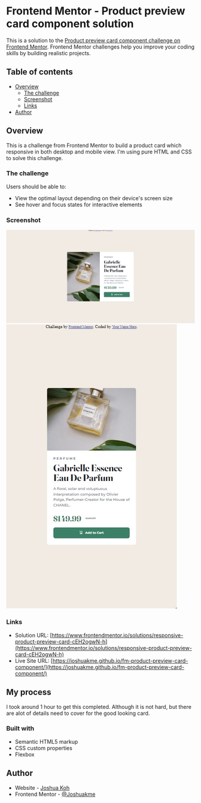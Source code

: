 # Frontend Mentor - Product preview card component solution

This is a solution to the [Product preview card component challenge on Frontend Mentor](https://www.frontendmentor.io/challenges/product-preview-card-component-GO7UmttRfa). Frontend Mentor challenges help you improve your coding skills by building realistic projects.

## Table of contents

- [Overview](#overview)
  - [The challenge](#the-challenge)
  - [Screenshot](#screenshot)
  - [Links](#links)
- [Author](#author)

## Overview

This is a challenge from Frontend Mentor to build a product card which responsive in both desktop and mobile view. I'm using pure HTML and CSS to solve this challenge.

### The challenge

Users should be able to:

- View the optimal layout depending on their device's screen size
- See hover and focus states for interactive elements

### Screenshot

![Desktop View](./design/desktop-screenshot.jpg)
![Mobile View](./design/mobile-screenshot.jpg)

### Links

- Solution URL: [https://www.frontendmentor.io/solutions/responsive-product-preview-card-cEH2ogwN-h](https://www.frontendmentor.io/solutions/responsive-product-preview-card-cEH2ogwN-h)
- Live Site URL: [https://joshuakme.github.io/fm-product-preview-card-component/](https://joshuakme.github.io/fm-product-preview-card-component/)

## My process

I took around 1 hour to get this completed. Although it is not hard, but there are alot of details need to cover for the good looking card.

### Built with

- Semantic HTML5 markup
- CSS custom properties
- Flexbox

## Author

- Website - [Joshua Koh](https://github.com/Joshuakme)
- Frontend Mentor - [@Joshuakme](https://www.frontendmentor.io/profile/Joshuakme)
